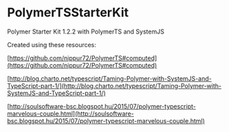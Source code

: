 # PolymerTSStarterKit
Polymer Starter Kit 1.2.2 with PolymerTS and SystemJS 

Created using these resources:

[https://github.com/nippur72/PolymerTS#computed](https://github.com/nippur72/PolymerTS#computed)

[http://blog.charto.net/typescript/Taming-Polymer-with-SystemJS-and-TypeScript-part-1/](http://blog.charto.net/typescript/Taming-Polymer-with-SystemJS-and-TypeScript-part-1/)

[http://soulsoftware-bsc.blogspot.hu/2015/07/polymer-typescript-marvelous-couple.html](http://soulsoftware-bsc.blogspot.hu/2015/07/polymer-typescript-marvelous-couple.html)
